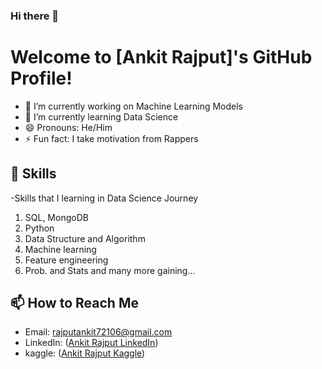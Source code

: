### Hi there 👋

# Welcome to [Ankit Rajput]'s GitHub Profile!

- 🔭 I’m currently working on Machine Learning Models
- 🌱 I’m currently learning Data Science
- 😄 Pronouns: He/Him
- ⚡ Fun fact: I take motivation from Rappers

## 🌱 Skills

-Skills that I learning in Data Science Journey 
1. SQL, MongoDB
2. Python
3. Data Structure and Algorithm 
4. Machine learning 
5. Feature engineering
6. Prob. and Stats
and many more gaining...

## 📫 How to Reach Me

- Email: rajputankit72106@gmail.com
- LinkedIn: ([Ankit Rajput LinkedIn](https://www.linkedin.com/in/ankit-rajput892/))
- kaggle: ([Ankit Rajput Kaggle](https://www.kaggle.com/ankitrajput77))



